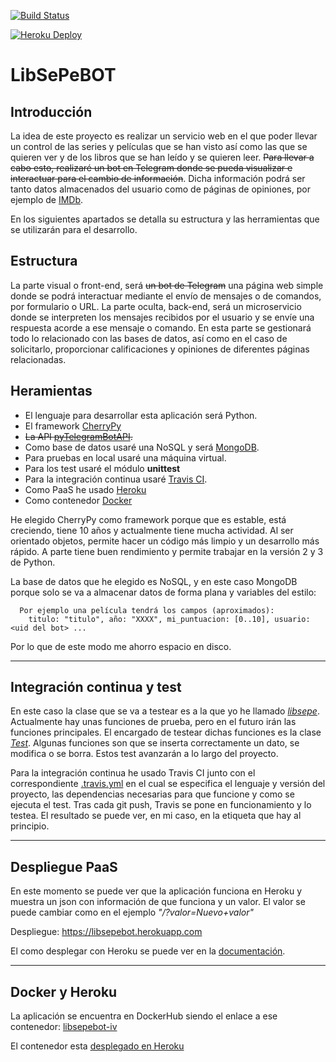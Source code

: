 [![Build Status](https://travis-ci.org/GinesNC/LibSePeBOT-IV.svg?branch=master)](https://travis-ci.org/GinesNC/LibSePeBOT-IV)

[![Heroku Deploy](https://www.herokucdn.com/deploy/button.svg)](https://libsepebot.herokuapp.com)
# LibSePeBOT
## Introducción

La idea de este proyecto es realizar un servicio web en el que poder llevar un control de las series y películas que se han visto así como las que se quieren ver y de los libros que se han leído y se quieren leer.  ~~Para llevar a cabo esto, realizaré un bot en Telegram donde se pueda visualizar e interactuar para el cambio de información~~. Dicha información podrá ser tanto datos almacenados del usuario como de páginas de opiniones, por ejemplo de [IMDb](https://www.imdb.com/).

En los siguientes apartados se detalla su estructura y las herramientas que se utilizarán para el desarrollo.

## Estructura

La parte visual o front-end, será ~~un bot de Telegram~~ una página web simple donde se podrá interactuar mediante el envío de mensajes o de comandos, por formulario o URL. La parte oculta, back-end, será un microservicio donde se interpreten los mensajes recibidos por el usuario y se envíe una respuesta acorde a ese mensaje o comando. En esta parte se gestionará todo lo relacionado con las bases de datos, así como en el caso de solicitarlo, proporcionar calificaciones y opiniones de diferentes páginas relacionadas.

## Heramientas

- El lenguaje para desarrollar esta aplicación será Python.
- El framework [CherryPy](https://cherrypy.org/)
- ~~La API [pyTelegramBotAPI](https://github.com/eternnoir/pyTelegramBotAPI).~~
- Como base de datos usaré una NoSQL y será [MongoDB](https://www.mongodb.com/es).
- Para pruebas en local usaré una máquina virtual.
- Para los test usaré el módulo __unittest__
- Para la integración continua usaré [Travis CI](https://travis-ci.org/).
- Como PaaS he usado [Heroku](https://www.heroku.com/)
- Como contenedor [Docker](https://www.docker.com/)

He elegido CherryPy como framework porque que es estable, está creciendo, tiene 10 años y actualmente tiene mucha actividad. Al ser orientado objetos, permite hacer un código más limpio y un desarrollo más rápido. A parte tiene buen rendimiento y permite trabajar en la versión 2 y 3 de Python.

La base de datos que he elegido es NoSQL, y en este caso MongoDB porque solo se va a almacenar datos de forma plana y variables del estilo:

      Por ejemplo una película tendrá los campos (aproximados):
        titulo: "titulo", año: "XXXX", mi_puntuacion: [0..10], usuario: <uid del bot> ...

Por lo que de este modo me ahorro espacio en disco.
___________________________________

## Integración continua y test

En este caso la clase que se va a testear es a la que yo he llamado [_libsepe_](https://github.com/GinesNC/LibSePeBOT-IV/blob/master/lib/libsepe.py). Actualmente hay unas funciones de prueba, pero en el futuro irán las funciones principales. El encargado de testear dichas funciones es la clase [_Test_](https://github.com/GinesNC/LibSePeBOT-IV/blob/master/test.py). Algunas funciones son que se inserta correctamente un dato, se modifica o se borra. Estos test avanzarán a lo largo del proyecto.

Para la integración continua he usado Travis CI junto con el correspondiente [.travis.yml](https://github.com/GinesNC/LibSePeBOT-IV/blob/master/.travis.yml) en el cual se especifica el lenguaje y versión del proyecto, las dependencias necesarias para que funcione y como se ejecuta el test. Tras cada git push, Travis se pone en funcionamiento y lo testea. El resultado se puede ver, en mi caso, en la etiqueta que hay al principio.

___________________________________

## Despliegue PaaS
En este momento se puede ver que la aplicación funciona en Heroku y muestra un json con información de que funciona y un valor. El valor se puede cambiar como en el ejemplo *"/?valor=Nuevo+valor"*

Despliegue: https://libsepebot.herokuapp.com

El como desplegar con Heroku se puede ver en la [documentación](doc/despliegue_Heroku.md).

___________________________________

## Docker y Heroku

La aplicación se encuentra en DockerHub siendo el enlace a ese contenedor: [libsepebot-iv](https://hub.docker.com/r/ginesnc/libsepebot-iv/)

El contenedor esta [desplegado en Heroku](https://libsepebot.herokuapp.com)
